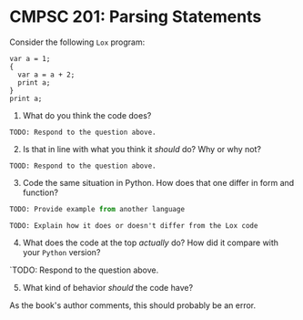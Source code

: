 # CMPSC 201: Parsing Statements

Consider the following `Lox` program:
```
var a = 1;
{
  var a = a + 2;
  print a;
}
print a;
```

1. What do you think the code does?

`TODO: Respond to the question above.`

2. Is that in line with what you think it _should_ do? Why or why not?

`TOOD: Respond to the question above.`

3. Code the same situation in Python. How does that one differ in form and function?
```python
TODO: Provide example from another language
```
`TODO: Explain how it does or doesn't differ from the Lox code`

4. What does the code at the top _actually_ do? How did it compare with your `Python` version?

`TODO: Respond to the question above.

5. What kind of behavior _should_ the code have?

As the book's author comments, this should probably be an error.

